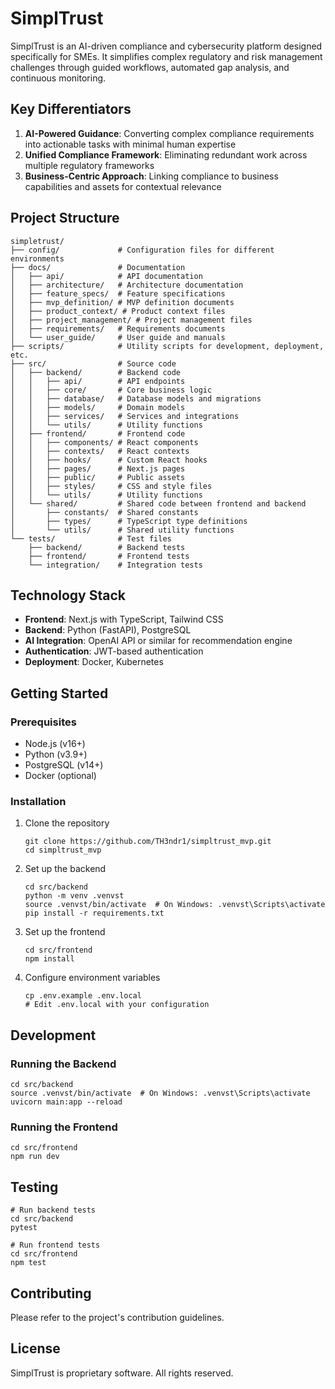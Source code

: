 # SimplTrust

SimplTrust is an AI-driven compliance and cybersecurity platform designed specifically for SMEs. It simplifies complex regulatory and risk management challenges through guided workflows, automated gap analysis, and continuous monitoring.

## Key Differentiators

1. **AI-Powered Guidance**: Converting complex compliance requirements into actionable tasks with minimal human expertise
2. **Unified Compliance Framework**: Eliminating redundant work across multiple regulatory frameworks
3. **Business-Centric Approach**: Linking compliance to business capabilities and assets for contextual relevance

## Project Structure

```
simpletrust/
├── config/             # Configuration files for different environments
├── docs/               # Documentation
│   ├── api/            # API documentation
│   ├── architecture/   # Architecture documentation
│   ├── feature_specs/  # Feature specifications
│   ├── mvp_definition/ # MVP definition documents
│   ├── product_context/ # Product context files
│   ├── project_management/ # Project management files
│   ├── requirements/   # Requirements documents
│   └── user_guide/     # User guide and manuals
├── scripts/            # Utility scripts for development, deployment, etc.
├── src/                # Source code
│   ├── backend/        # Backend code
│   │   ├── api/        # API endpoints
│   │   ├── core/       # Core business logic
│   │   ├── database/   # Database models and migrations
│   │   ├── models/     # Domain models
│   │   ├── services/   # Services and integrations
│   │   └── utils/      # Utility functions
│   ├── frontend/       # Frontend code
│   │   ├── components/ # React components
│   │   ├── contexts/   # React contexts
│   │   ├── hooks/      # Custom React hooks
│   │   ├── pages/      # Next.js pages
│   │   ├── public/     # Public assets
│   │   ├── styles/     # CSS and style files
│   │   └── utils/      # Utility functions
│   └── shared/         # Shared code between frontend and backend
│       ├── constants/  # Shared constants
│       ├── types/      # TypeScript type definitions
│       └── utils/      # Shared utility functions
└── tests/              # Test files
    ├── backend/        # Backend tests
    ├── frontend/       # Frontend tests
    └── integration/    # Integration tests
```

## Technology Stack

- **Frontend**: Next.js with TypeScript, Tailwind CSS
- **Backend**: Python (FastAPI), PostgreSQL
- **AI Integration**: OpenAI API or similar for recommendation engine
- **Authentication**: JWT-based authentication
- **Deployment**: Docker, Kubernetes

## Getting Started

### Prerequisites

- Node.js (v16+)
- Python (v3.9+)
- PostgreSQL (v14+)
- Docker (optional)

### Installation

1. Clone the repository
   ```
   git clone https://github.com/TH3ndr1/simpltrust_mvp.git
   cd simpltrust_mvp
   ```

2. Set up the backend
   ```
   cd src/backend
   python -m venv .venvst
   source .venvst/bin/activate  # On Windows: .venvst\Scripts\activate
   pip install -r requirements.txt
   ```

3. Set up the frontend
   ```
   cd src/frontend
   npm install
   ```

4. Configure environment variables
   ```
   cp .env.example .env.local
   # Edit .env.local with your configuration
   ```

## Development

### Running the Backend

```
cd src/backend
source .venvst/bin/activate  # On Windows: .venvst\Scripts\activate
uvicorn main:app --reload
```

### Running the Frontend

```
cd src/frontend
npm run dev
```

## Testing

```
# Run backend tests
cd src/backend
pytest

# Run frontend tests
cd src/frontend
npm test
```

## Contributing

Please refer to the project's contribution guidelines.

## License

SimplTrust is proprietary software. All rights reserved. 